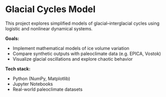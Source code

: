 # Glacial Cycles Model

This project explores simplified models of glacial–interglacial cycles using logistic and nonlinear dynamical systems.

**Goals:**
- Implement mathematical models of ice volume variation
- Compare synthetic outputs with paleoclimate data (e.g. EPICA, Vostok)
- Visualize glacial oscillations and explore chaotic behavior

**Tech stack:**
- Python (NumPy, Matplotlib)
- Jupyter Notebooks
- Real-world paleoclimate datasets
